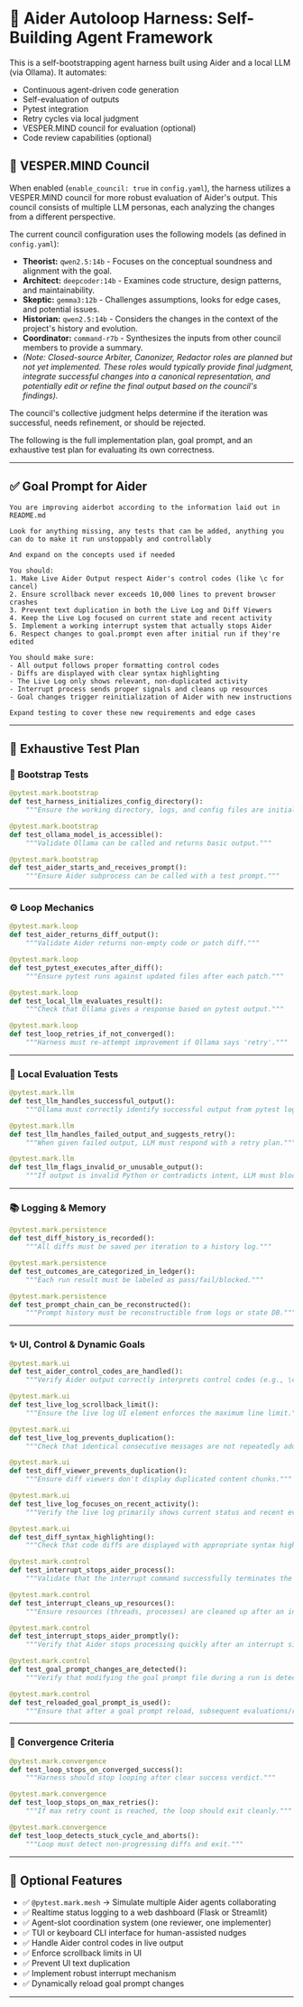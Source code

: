 # 🤖 Aider Autoloop Harness: Self-Building Agent Framework

This is a self-bootstrapping agent harness built using Aider and a local LLM (via Ollama). It automates:
- Continuous agent-driven code generation
- Self-evaluation of outputs
- Pytest integration
- Retry cycles via local judgment
- VESPER.MIND council for evaluation (optional)
- Code review capabilities (optional)

## 🧠 VESPER.MIND Council

When enabled (`enable_council: true` in `config.yaml`), the harness utilizes a VESPER.MIND council for more robust evaluation of Aider's output. This council consists of multiple LLM personas, each analyzing the changes from a different perspective.

The current council configuration uses the following models (as defined in `config.yaml`):
- **Theorist:** `qwen2.5:14b` - Focuses on the conceptual soundness and alignment with the goal.
- **Architect:** `deepcoder:14b` - Examines code structure, design patterns, and maintainability.
- **Skeptic:** `gemma3:12b` - Challenges assumptions, looks for edge cases, and potential issues.
- **Historian:** `qwen2.5:14b` - Considers the changes in the context of the project's history and evolution.
- **Coordinator:** `command-r7b` - Synthesizes the inputs from other council members to provide a summary.
- *(Note: Closed-source Arbiter, Canonizer, Redactor roles are planned but not yet implemented. These roles would typically provide final judgment, integrate successful changes into a canonical representation, and potentially edit or refine the final output based on the council's findings).*

The council's collective judgment helps determine if the iteration was successful, needs refinement, or should be rejected.

The following is the full implementation plan, goal prompt, and an exhaustive test plan for evaluating its own correctness.

---

## ✅ Goal Prompt for Aider

```text
You are improving aiderbot according to the information laid out in README.md

Look for anything missing, any tests that can be added, anything you can do to make it run unstoppably and controllably

And expand on the concepts used if needed

You should:
1. Make Live Aider Output respect Aider's control codes (like \c for cancel)
2. Ensure scrollback never exceeds 10,000 lines to prevent browser crashes
3. Prevent text duplication in both the Live Log and Diff Viewers
4. Keep the Live Log focused on current state and recent activity
5. Implement a working interrupt system that actually stops Aider
6. Respect changes to goal.prompt even after initial run if they're edited

You should make sure:
- All output follows proper formatting control codes
- Diffs are displayed with clear syntax highlighting
- The Live Log only shows relevant, non-duplicated activity
- Interrupt process sends proper signals and cleans up resources
- Goal changes trigger reinitialization of Aider with new instructions

Expand testing to cover these new requirements and edge cases
```

---

## 🧪 Exhaustive Test Plan

### 🏁 Bootstrap Tests

```python
@pytest.mark.bootstrap
def test_harness_initializes_config_directory():
    """Ensure the working directory, logs, and config files are initialized."""

@pytest.mark.bootstrap
def test_ollama_model_is_accessible():
    """Validate Ollama can be called and returns basic output."""

@pytest.mark.bootstrap
def test_aider_starts_and_receives_prompt():
    """Ensure Aider subprocess can be called with a test prompt."""
```

---

### ⚙️ Loop Mechanics

```python
@pytest.mark.loop
def test_aider_returns_diff_output():
    """Validate Aider returns non-empty code or patch diff."""

@pytest.mark.loop
def test_pytest_executes_after_diff():
    """Ensure pytest runs against updated files after each patch."""

@pytest.mark.loop
def test_local_llm_evaluates_result():
    """Check that Ollama gives a response based on pytest output."""

@pytest.mark.loop
def test_loop_retries_if_not_converged():
    """Harness must re-attempt improvement if Ollama says 'retry'."""
```

---

### 🧠 Local Evaluation Tests

```python
@pytest.mark.llm
def test_llm_handles_successful_output():
    """Ollama must correctly identify successful output from pytest logs."""

@pytest.mark.llm
def test_llm_handles_failed_output_and_suggests_retry():
    """When given failed output, LLM must respond with a retry plan."""

@pytest.mark.llm
def test_llm_flags_invalid_or_unusable_output():
    """If output is invalid Python or contradicts intent, LLM must block it."""
```

---

### 📚 Logging & Memory

```python
@pytest.mark.persistence
def test_diff_history_is_recorded():
    """All diffs must be saved per iteration to a history log."""

@pytest.mark.persistence
def test_outcomes_are_categorized_in_ledger():
    """Each run result must be labeled as pass/fail/blocked."""

@pytest.mark.persistence
def test_prompt_chain_can_be_reconstructed():
    """Prompt history must be reconstructible from logs or state DB."""
```

---

### ✨ UI, Control & Dynamic Goals

```python
@pytest.mark.ui
def test_aider_control_codes_are_handled():
    """Verify Aider output correctly interprets control codes (e.g., \c for cancel)."""

@pytest.mark.ui
def test_live_log_scrollback_limit():
    """Ensure the live log UI element enforces the maximum line limit."""

@pytest.mark.ui
def test_live_log_prevents_duplication():
    """Check that identical consecutive messages are not repeatedly added to the live log."""

@pytest.mark.ui
def test_diff_viewer_prevents_duplication():
    """Ensure diff viewers don't display duplicated content chunks."""

@pytest.mark.ui
def test_live_log_focuses_on_recent_activity():
    """Verify the live log primarily shows current status and recent events."""

@pytest.mark.ui
def test_diff_syntax_highlighting():
    """Check that code diffs are displayed with appropriate syntax highlighting."""

@pytest.mark.control
def test_interrupt_stops_aider_process():
    """Validate that the interrupt command successfully terminates the Aider subprocess."""

@pytest.mark.control
def test_interrupt_cleans_up_resources():
    """Ensure resources (threads, processes) are cleaned up after an interrupt (SIGTERM then SIGKILL)."""

@pytest.mark.control
def test_interrupt_stops_aider_promptly():
    """Verify that Aider stops processing quickly after an interrupt signal."""

@pytest.mark.control
def test_goal_prompt_changes_are_detected():
    """Verify that modifying the goal prompt file during a run is detected by the harness."""

@pytest.mark.control
def test_reloaded_goal_prompt_is_used():
    """Ensure that after a goal prompt reload, subsequent evaluations/retries use the new goal."""

```

---

### 🚦 Convergence Criteria

```python
@pytest.mark.convergence
def test_loop_stops_on_converged_success():
    """Harness should stop looping after clear success verdict."""

@pytest.mark.convergence
def test_loop_stops_on_max_retries():
    """If max retry count is reached, the loop should exit cleanly."""

@pytest.mark.convergence
def test_loop_detects_stuck_cycle_and_aborts():
    """Loop must detect non-progressing diffs and exit."""
```

---

## 🧩 Optional Features

- ✅ `@pytest.mark.mesh` → Simulate multiple Aider agents collaborating
- ✅ Realtime status logging to a web dashboard (Flask or Streamlit)
- ✅ Agent-slot coordination system (one reviewer, one implementer)
- ✅ TUI or keyboard CLI interface for human-assisted nudges
- ✅ Handle Aider control codes in live output
- ✅ Enforce scrollback limits in UI
- ✅ Prevent UI text duplication
- ✅ Implement robust interrupt mechanism
- ✅ Dynamically reload goal prompt changes

---
